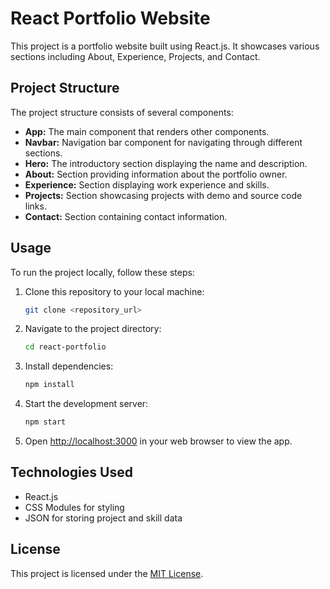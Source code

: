 # React Portfolio Website

This project is a portfolio website built using React.js. It showcases various sections including About, Experience, Projects, and Contact.

## Project Structure

The project structure consists of several components:

- **App:** The main component that renders other components.
- **Navbar:** Navigation bar component for navigating through different sections.
- **Hero:** The introductory section displaying the name and description.
- **About:** Section providing information about the portfolio owner.
- **Experience:** Section displaying work experience and skills.
- **Projects:** Section showcasing projects with demo and source code links.
- **Contact:** Section containing contact information.

## Usage

To run the project locally, follow these steps:

1. Clone this repository to your local machine:

    ```bash
    git clone <repository_url>
    ```

2. Navigate to the project directory:

    ```bash
    cd react-portfolio
    ```

3. Install dependencies:

    ```bash
    npm install
    ```

4. Start the development server:

    ```bash
    npm start
    ```

5. Open [http://localhost:3000](http://localhost:3000) in your web browser to view the app.

## Technologies Used

- React.js
- CSS Modules for styling
- JSON for storing project and skill data

## License

This project is licensed under the [MIT License](LICENSE).
